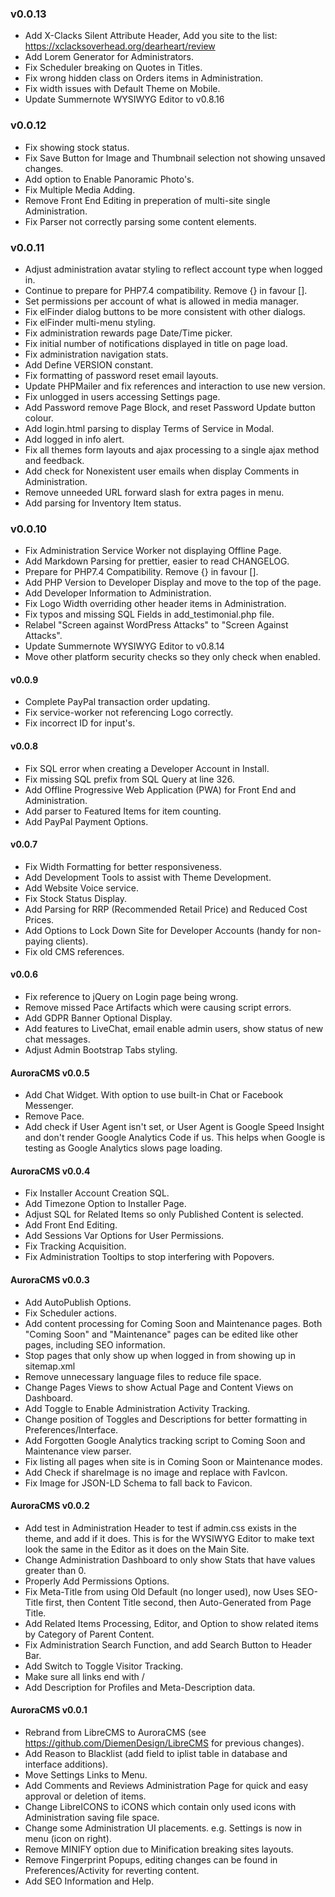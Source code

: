 ### v0.0.13
- Add X-Clacks Silent Attribute Header, Add you site to the list: https://xclacksoverhead.org/dearheart/review
- Add Lorem Generator for Administrators.
- Fix Scheduler breaking on Quotes in Titles.
- Fix wrong hidden class on Orders items in Administration.
- Fix width issues with Default Theme on Mobile.
- Update Summernote WYSIWYG Editor to v0.8.16

### v0.0.12
- Fix showing stock status.
- Fix Save Button for Image and Thumbnail selection not showing unsaved changes.
- Add option to Enable Panoramic Photo's.
- Fix Multiple Media Adding.
- Remove Front End Editing in preperation of multi-site single Administration.
- Fix Parser not correctly parsing some content elements.

### v0.0.11
- Adjust administration avatar styling to reflect account type when logged in.
- Continue to prepare for PHP7.4 compatibility. Remove {} in favour [].
- Set permissions per account of what is allowed in media manager.
- Fix elFinder dialog buttons to be more consistent with other dialogs.
- Fix elFinder multi-menu styling.
- Fix administration rewards page Date/Time picker.
- Fix initial number of notifications displayed in title on page load.
- Fix administration navigation stats.
- Add Define VERSION constant.
- Fix formatting of password reset email layouts.
- Update PHPMailer and fix references and interaction to use new version.
- Fix unlogged in users accessing Settings page.
- Add Password remove Page Block, and reset Password Update button colour.
- Add login.html parsing to display Terms of Service in Modal.
- Add logged in info alert.
- Fix all themes form layouts and ajax processing to a single ajax method and feedback.
- Add check for Nonexistent user emails when display Comments in Administration.
- Remove unneeded URL forward slash for extra pages in menu.
- Add parsing for Inventory Item status.

### v0.0.10
- Fix Administration Service Worker not displaying Offline Page.
- Add Markdown Parsing for prettier, easier to read CHANGELOG.
- Prepare for PHP7.4 Compatibility. Remove {} in favour [].
- Add PHP Version to Developer Display and move to the top of the page.
- Add Developer Information to Administration.
- Fix Logo Width overriding other header items in Administration.
- Fix typos and missing SQL Fields in add_testimonial.php file.
- Relabel "Screen against WordPress Attacks" to "Screen Against Attacks".
- Update Summernote WYSIWYG Editor to v0.8.14
- Move other platform security checks so they only check when enabled.

#### v0.0.9
- Complete PayPal transaction order updating.
- Fix service-worker not referencing Logo correctly.
- Fix incorrect ID for input's.

#### v0.0.8
- Fix SQL error when creating a Developer Account in Install.
- Fix missing SQL prefix from SQL Query at line 326.
- Add Offline Progressive Web Application (PWA) for Front End and Administration.
- Add parser to Featured Items for item counting.
- Add PayPal Payment Options.

#### v0.0.7
- Fix Width Formatting for better responsiveness.
- Add Development Tools to assist with Theme Development.
- Add Website Voice service.
- Fix Stock Status Display.
- Add Parsing for RRP (Recommended Retail Price) and Reduced Cost Prices.
- Add Options to Lock Down Site for Developer Accounts (handy for non-paying clients).
- Fix old CMS references.

#### v0.0.6
- Fix reference to jQuery on Login page being wrong.
- Remove missed Pace Artifacts which were causing script errors.
- Add GDPR Banner Optional Display.
- Add features to LiveChat, email enable admin users, show status of new chat messages.
- Adjust Admin Bootstrap Tabs styling.

#### AuroraCMS v0.0.5
- Add Chat Widget. With option to use built-in Chat or Facebook Messenger.
- Remove Pace.
- Add check if User Agent isn't set, or User Agent is Google Speed Insight and don't render Google Analytics Code if us. This helps when Google is testing as Google Analytics slows page loading.

#### AuroraCMS v0.0.4
- Fix Installer Account Creation SQL.
- Add Timezone Option to Installer Page.
- Adjust SQL for Related Items so only Published Content is selected.
- Add Front End Editing.
- Add Sessions Var Options for User Permissions.
- Fix Tracking Acquisition.
- Fix Administration Tooltips to stop interfering with Popovers.

#### AuroraCMS v0.0.3
- Add AutoPublish Options.
- Fix Scheduler actions.
- Add content processing for Coming Soon and Maintenance pages. Both "Coming Soon" and "Maintenance" pages can be edited like other pages, including SEO information.
- Stop pages that only show up when logged in from showing up in sitemap.xml
- Remove unnecessary language files to reduce file space.
- Change Pages Views to show Actual Page and Content Views on Dashboard.
- Add Toggle to Enable Administration Activity Tracking.
- Change position of Toggles and Descriptions for better formatting in Preferences/Interface.
- Add Forgotten Google Analytics tracking script to Coming Soon and Maintenance view parser.
- Fix listing all pages when site is in Coming Soon or Maintenance modes.
- Add Check if shareImage is no image and replace with FavIcon.
- Fix Image for JSON-LD Schema to fall back to Favicon.

#### AuroraCMS v0.0.2
- Add test in Administration Header to test if admin.css exists in the theme, and add if it does. This is for the WYSIWYG Editor to make text look the same in the Editor as it does on the Main Site.
- Change Administration Dashboard to only show Stats that have values greater than 0.
- Properly Add Permissions Options.
- Fix Meta-Title from using Old Default (no longer used), now Uses SEO-Title first, then Content Title second, then Auto-Generated from Page Title.
- Add Related Items Processing, Editor, and Option to show related items by Category of Parent Content.
- Fix Administration Search Function, and add Search Button to Header Bar.
- Add Switch to Toggle Visitor Tracking.
- Make sure all links end with /
- Add Description for Profiles and Meta-Description data.

#### AuroraCMS v0.0.1
- Rebrand from LibreCMS to AuroraCMS (see https://github.com/DiemenDesign/LibreCMS for previous changes).
- Add Reason to Blacklist (add field to iplist table in database and interface additions).
- Move Settings Links to Menu.
- Add Comments and Reviews Administration Page for quick and easy approval or deletion of items.
- Change LibreICONS to iCONS which contain only used icons with Administration saving file space.
- Change some Administration UI placements. e.g. Settings is now in menu (icon on right).
- Remove MINIFY option due to Minification breaking sites layouts.
- Remove Fingerprint Popups, editing changes can be found in Preferences/Activity for reverting content.
- Add SEO Information and Help.
